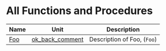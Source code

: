 # All Functions and Procedures


| Name | Unit | Description |
|---|---|---|
| [Foo](ok_back_comment.md#Foo) | [ok_back_comment](ok_back_comment.md) | Description of Foo, (`Foo`) |

